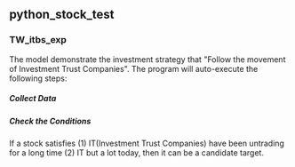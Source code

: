 ## python_stock_test

### TW_itbs_exp
The model demonstrate the investment strategy that "Follow the movement of Investment Trust Companies".
The program will auto-execute the following steps:

##### Collect Data
##### Check the Conditions
If a stock satisfies (1) IT(Investment Trust Companies) have been untrading for a long time (2) IT but a lot today, then it can be a candidate target.
